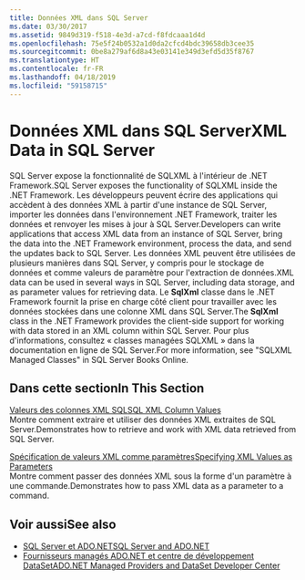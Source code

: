 ```yaml
---
title: Données XML dans SQL Server
ms.date: 03/30/2017
ms.assetid: 9849d319-f518-4e3d-a7cd-f8fdcaaa1d4d
ms.openlocfilehash: 75e5f24b0532a1d0da2cfcd4bdc39658db3cee35
ms.sourcegitcommit: 0be8a279af6d8a43e03141e349d3efd5d35f8767
ms.translationtype: HT
ms.contentlocale: fr-FR
ms.lasthandoff: 04/18/2019
ms.locfileid: "59158715"
---
```

# <a name="xml-data-in-sql-server"></a><span data-ttu-id="9a4a9-102">Données XML dans SQL Server</span><span class="sxs-lookup"><span data-stu-id="9a4a9-102">XML Data in SQL Server</span></span>
<span data-ttu-id="9a4a9-103">SQL Server expose la fonctionnalité de SQLXML à l'intérieur de .NET Framework.</span><span class="sxs-lookup"><span data-stu-id="9a4a9-103">SQL Server exposes the functionality of SQLXML inside the .NET Framework.</span></span> <span data-ttu-id="9a4a9-104">Les développeurs peuvent écrire des applications qui accèdent à des données XML à partir d'une instance de SQL Server, importer les données dans l'environnement .NET Framework, traiter les données et renvoyer les mises à jour à SQL Server.</span><span class="sxs-lookup"><span data-stu-id="9a4a9-104">Developers can write applications that access XML data from an instance of SQL Server, bring the data into the .NET Framework environment, process the data, and send the updates back to SQL Server.</span></span> <span data-ttu-id="9a4a9-105">Les données XML peuvent être utilisées de plusieurs manières dans SQL Server, y compris pour le stockage de données et comme valeurs de paramètre pour l'extraction de données.</span><span class="sxs-lookup"><span data-stu-id="9a4a9-105">XML data can be used in several ways in SQL Server, including data storage, and as parameter values for retrieving data.</span></span> <span data-ttu-id="9a4a9-106">Le **SqlXml** classe dans le .NET Framework fournit la prise en charge côté client pour travailler avec les données stockées dans une colonne XML dans SQL Server.</span><span class="sxs-lookup"><span data-stu-id="9a4a9-106">The **SqlXml** class in the .NET Framework provides the client-side support for working with data stored in an XML column within SQL Server.</span></span> <span data-ttu-id="9a4a9-107">Pour plus d'informations, consultez « classes managées SQLXML » dans la documentation en ligne de SQL Server.</span><span class="sxs-lookup"><span data-stu-id="9a4a9-107">For more information, see "SQLXML Managed Classes" in SQL Server Books Online.</span></span>  
  
## <a name="in-this-section"></a><span data-ttu-id="9a4a9-108">Dans cette section</span><span class="sxs-lookup"><span data-stu-id="9a4a9-108">In This Section</span></span>  
 [<span data-ttu-id="9a4a9-109">Valeurs des colonnes XML SQL</span><span class="sxs-lookup"><span data-stu-id="9a4a9-109">SQL XML Column Values</span></span>](../../../../../docs/framework/data/adonet/sql/sql-xml-column-values.md)  
 <span data-ttu-id="9a4a9-110">Montre comment extraire et utiliser des données XML extraites de SQL Server.</span><span class="sxs-lookup"><span data-stu-id="9a4a9-110">Demonstrates how to retrieve and work with XML data retrieved from SQL Server.</span></span>  
  
 [<span data-ttu-id="9a4a9-111">Spécification de valeurs XML comme paramètres</span><span class="sxs-lookup"><span data-stu-id="9a4a9-111">Specifying XML Values as Parameters</span></span>](../../../../../docs/framework/data/adonet/sql/specifying-xml-values-as-parameters.md)  
 <span data-ttu-id="9a4a9-112">Montre comment passer des données XML sous la forme d'un paramètre à une commande.</span><span class="sxs-lookup"><span data-stu-id="9a4a9-112">Demonstrates how to pass XML data as a parameter to a command.</span></span>  
  
## <a name="see-also"></a><span data-ttu-id="9a4a9-113">Voir aussi</span><span class="sxs-lookup"><span data-stu-id="9a4a9-113">See also</span></span>

- [<span data-ttu-id="9a4a9-114">SQL Server et ADO.NET</span><span class="sxs-lookup"><span data-stu-id="9a4a9-114">SQL Server and ADO.NET</span></span>](../../../../../docs/framework/data/adonet/sql/index.md)
- [<span data-ttu-id="9a4a9-115">Fournisseurs managés ADO.NET et centre de développement DataSet</span><span class="sxs-lookup"><span data-stu-id="9a4a9-115">ADO.NET Managed Providers and DataSet Developer Center</span></span>](https://go.microsoft.com/fwlink/?LinkId=217917)
